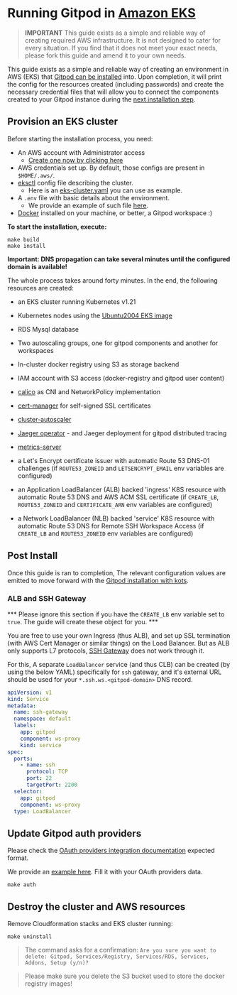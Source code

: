 # Running Gitpod in [Amazon EKS](https://aws.amazon.com/en/eks/)

> **IMPORTANT** This guide exists as a simple and reliable way of creating required AWS infrastructure. It
> is not designed to cater for every situation. If you find that it does not meet your exact needs,
> please fork this guide and amend it to your own needs.

This guide exists as a simple and reliable way of creating an environment in AWS (EKS) that [Gitpod can
be installed](https://www.gitpod.io/docs/self-hosted/latest/getting-started#step-4-install-gitpod) into. Upon completion, it will print the config for the resources created (including passwords) and create the necessary credential files that will allow you to connect the components created to your Gitpod instance during the [next installation step](https://www.gitpod.io/docs/self-hosted/latest/getting-started#step-4-install-gitpod).

## Provision an EKS cluster

Before starting the installation process, you need:

- An AWS account with Administrator access
  - [Create one now by clicking here](https://aws.amazon.com/getting-started/)
- AWS credentials set up. By default, those configs are present in `$HOME/.aws/`.
- [eksctl](https://eksctl.io/) config file describing the cluster.
  - Here is an [eks-cluster.yaml](eks-cluster.yaml) you can use as example.
- A `.env` file with basic details about the environment.
  - We provide an example of such file [here](.env.example).
- [Docker](https://docs.docker.com/engine/install/) installed on your machine, or better, a Gitpod workspace :)


**To start the installation, execute:**

```shell
make build
make install
```

**Important: DNS propagation can take several minutes until the configured domain is available!**

The whole process takes around forty minutes. In the end, the following resources are created:

- an EKS cluster running Kubernetes v1.21
- Kubernetes nodes using the [Ubuntu2004 EKS image](https://docs.aws.amazon.com/eks/latest/userguide/eks-partner-amis.html)

- RDS Mysql database
- Two autoscaling groups, one for gitpod components and another for workspaces
- In-cluster docker registry using S3 as storage backend
- IAM account with S3 access (docker-registry and gitpod user content)
- [calico](https://docs.projectcalico.org) as CNI and NetworkPolicy implementation
- [cert-manager](https://cert-manager.io/) for self-signed SSL certificates
- [cluster-autoscaler](https://github.com/kubernetes/autoscaler/tree/master/cluster-autoscaler)
- [Jaeger operator](https://github.com/jaegertracing/helm-charts/tree/main/charts/jaeger-operator) - and Jaeger deployment for gitpod distributed tracing
- [metrics-server](https://github.com/kubernetes-sigs/metrics-server)
- a Let's Encrypt certificate issuer with automatic Route 53 DNS-01 challenges (if `ROUTE53_ZONEID` and `LETSENCRYPT_EMAIL` env variables are configured)
- an Application LoadBalancer (ALB) backed 'ingress' K8S resource with automatic Route 53 DNS and AWS ACM SSL certificate (if `CREATE_LB`, `ROUTE53_ZONEID` and `CERTIFICATE_ARN` env variables are configured)
- a Network LoadBalancer (NLB) backed 'service' K8S resource with automatic Route 53 DNS for Remote SSH Workspace Access (if `CREATE_LB` and `ROUTE53_ZONEID` env variables are configured)

## Post Install

Once this guide is ran to completion, The relevant configuration values are emitted to move forward with the
[Gitpod installation with kots](https://www.gitpod.io/docs/self-hosted/latest/getting-started#step-4-install-gitpod).

### ALB and SSH Gateway

*** Please ignore this section if you have the `CREATE_LB` env variable set to `true`. The guide will create these object for you. ***

You are free to use your own Ingress (thus ALB), and set up SSL termination (with AWS Cert Manager or similar things)
on the Load Balancer. But as ALB only supports L7 protocols, [SSH Gateway](https://github.com/gitpod-io/gitpod/blob/main/install/installer/docs/workspace-ssh-access.md)
does not work through it.

For this, A separate `LoadBalancer` service (and thus CLB) can be created (by using the below YAML) specifically
for `ssh` gateway, and it's external URL should be used for your `*.ssh.ws.<gitpod-domain>` DNS record.

```yaml
apiVersion: v1
kind: Service
metadata:
  name: ssh-gateway
  namespace: default
  labels:
    app: gitpod
    component: ws-proxy
    kind: service
spec:
  ports:
    - name: ssh
      protocol: TCP
      port: 22
      targetPort: 2200
  selector:
    app: gitpod
    component: ws-proxy
  type: LoadBalancer
```

## Update Gitpod auth providers

Please check the [OAuth providers integration documentation](https://www.gitpod.io/docs/self-hosted/latest/configuration/authentication) expected format.

We provide an [example here](./auth-providers-patch.yaml). Fill it with your OAuth providers data.

```console
make auth
```

## Destroy the cluster and AWS resources

Remove Cloudformation stacks and EKS cluster running:

```shell
make uninstall
```

> The command asks for a confirmation:
> `Are you sure you want to delete: Gitpod, Services/Registry, Services/RDS, Services, Addons, Setup (y/n)?`

> Please make sure you delete the S3 bucket used to store the docker registry images!
